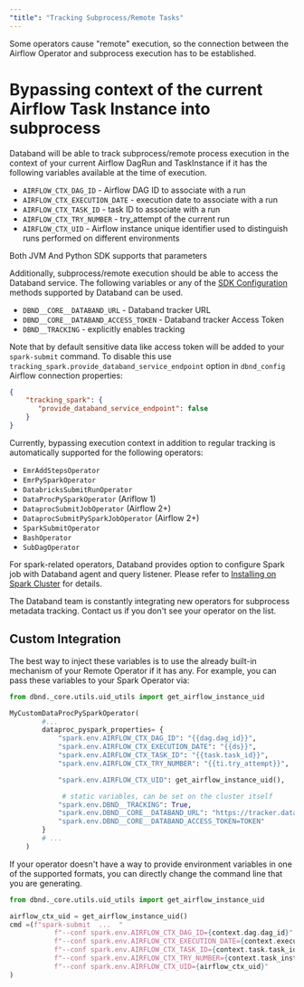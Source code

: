```yaml
---
"title": "Tracking Subprocess/Remote Tasks"
---
```

Some operators cause "remote" execution, so the connection between the Airflow Operator and subprocess execution has to be established.

# Bypassing context of the current Airflow Task Instance into subprocess
Databand will be able to track subprocess/remote process execution in the context of your current Airflow DagRun and TaskInstance if it has the following variables available at the time of execution.

* `AIRFLOW_CTX_DAG_ID` - Airflow DAG ID to associate with a run
* `AIRFLOW_CTX_EXECUTION_DATE` - execution date to associate with a run
* `AIRFLOW_CTX_TASK_ID` -  task ID to associate with a run
* `AIRFLOW_CTX_TRY_NUMBER` - try_attempt of the current run
* `AIRFLOW_CTX_UID` - Airflow instance unique identifier used to distinguish runs performed on different environments

Both JVM And Python SDK supports that parameters

Additionally, subprocess/remote execution should be able to access the Databand service.  The following variables or any of the [SDK Configuration](doc:dbnd-sdk-configuration) methods supported by Databand can be used.

* `DBND__CORE__DATABAND_URL` - Databand tracker URL
* `DBND__CORE__DATABAND_ACCESS_TOKEN` - Databand tracker Access Token
* `DBND__TRACKING` - explicitly enables tracking

Note that by default sensitive data like access token will be added to your `spark-submit` command. To disable this use `tracking_spark.provide_databand_service_endpoint` option in `dbnd_config` Airflow connection properties:

```json
{
    "tracking_spark": {
       "provide_databand_service_endpoint": false
    }
}
```

Currently, bypassing execution context in addition to regular tracking is automatically supported for the following operators:
  * `EmrAddStepsOperator`
  * `EmrPySparkOperator`
  * `DatabricksSubmitRunOperator`
  * `DataProcPySparkOperator` (Ariflow 1)
  * `DataprocSubmitJobOperator` (Airflow 2+)
  * `DataprocSubmitPySparkJobOperator` (Airflow 2+)
  * `SparkSubmitOperator`
  * `BashOperator`
  * `SubDagOperator`

For spark-related operators, Databand provides option to configure Spark job with Databand agent and query listener. Please refer to [Installing on Spark Cluster](doc:installing-dbnd-on-spark-cluster#databand-agent-path-and-query-listener-configuration-for-spark-operators) for details.

The Databand team is constantly integrating new operators for subprocess metadata tracking. Contact us if you don't see your operator on the list.


## Custom Integration
The best way to inject these variables is to use the already built-in mechanism of your Remote Operator if it has any. For example, you can pass these variables to your Spark Operator via:

<!-- noqa -->
```python
from dbnd._core.utils.uid_utils import get_airflow_instance_uid

MyCustomDataProcPySparkOperator(
        #...
        dataproc_pyspark_properties= {
            "spark.env.AIRFLOW_CTX_DAG_ID": "{{dag.dag_id}}",
            "spark.env.AIRFLOW_CTX_EXECUTION_DATE": "{{ds}}",
            "spark.env.AIRFLOW_CTX_TASK_ID": "{{task.task_id}}",
            "spark.env.AIRFLOW_CTX_TRY_NUMBER": "{{ti.try_attempt}}",

            "spark.env.AIRFLOW_CTX_UID": get_airflow_instance_uid(),

             # static variables, can be set on the cluster itself
            "spark.env.DBND__TRACKING": True,
            "spark.env.DBND__CORE__DATABAND_URL": "https://tracker.databand.ai",
            "spark.env.DBND__CORE__DATABAND_ACCESS_TOKEN=TOKEN"
        }
        # ...
    )
```

 If your operator doesn't have a way to provide environment variables in one of the supported formats, you can directly change the command line that you are generating.


<!-- noqa -->
```python
from dbnd._core.utils.uid_utils import get_airflow_instance_uid

airflow_ctx_uid = get_airflow_instance_uid()
cmd =(f"spark-submit  ...  "
           f"--conf spark.env.AIRFLOW_CTX_DAG_ID={context.dag.dag_id}"
           f"--conf spark.env.AIRFLOW_CTX_EXECUTION_DATE={context.execution_date} "
           f"--conf spark.env.AIRFLOW_CTX_TASK_ID={context.task.task_id} "
           f"--conf spark.env.AIRFLOW_CTX_TRY_NUMBER={context.task_instance.try_attempt} "
           f"--conf spark.env.AIRFLOW_CTX_UID={airflow_ctx_uid}"
)
```
